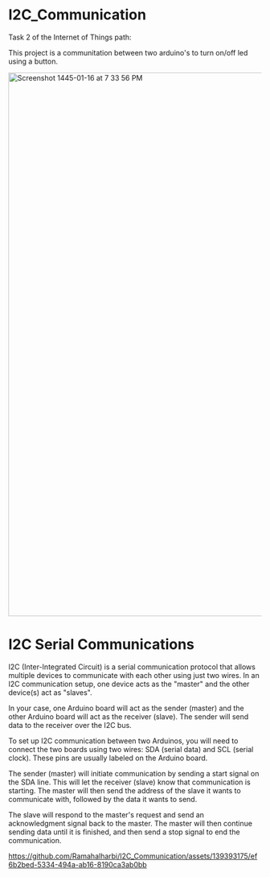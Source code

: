 # I2C_Communication
Task 2 of the Internet of Things path:

This project is a communitation between two arduino's to turn on/off led using a button.



<img width="1080" alt="Screenshot 1445-01-16 at 7 33 56 PM" src="https://github.com/Ramahalharbi/I2C_Communication/assets/139393175/0d7e4f0c-9ec0-4198-b8fd-9ef97518847f">






# I2C Serial Communications

I2C (Inter-Integrated Circuit) is a serial communication protocol that allows multiple devices to communicate with each other using just two wires. In an I2C communication setup, one device acts as the "master" and the other device(s) act as "slaves".

In your case, one Arduino board will act as the sender (master) and the other Arduino board will act as the receiver (slave). The sender will send data to the receiver over the I2C bus.

To set up I2C communication between two Arduinos, you will need to connect the two boards using two wires: SDA (serial data) and SCL (serial clock). These pins are usually labeled on the Arduino board.

The sender (master) will initiate communication by sending a start signal on the SDA line. This will let the receiver (slave) know that communication is starting. The master will then send the address of the slave it wants to communicate with, followed by the data it wants to send.

The slave will respond to the master's request and send an acknowledgment signal back to the master. The master will then continue sending data until it is finished, and then send a stop signal to end the communication.





https://github.com/Ramahalharbi/I2C_Communication/assets/139393175/ef6b2bed-5334-494a-ab16-8190ca3ab0bb



